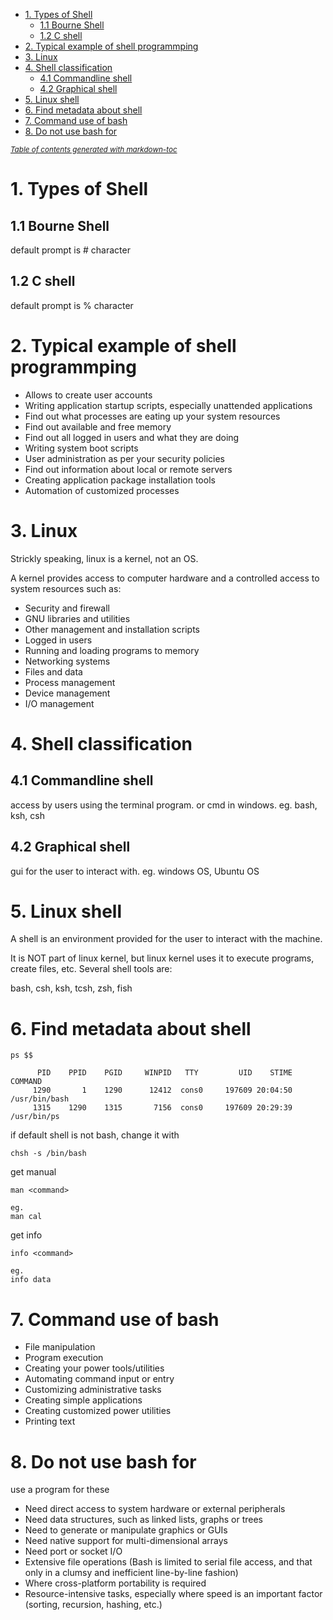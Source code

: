- [1. Types of Shell](#1-types-of-shell)
  - [1.1 Bourne Shell](#11-bourne-shell)
  - [1.2 C shell](#12-c-shell)
- [2. Typical example of shell programmping](#2-typical-example-of-shell-programmping)
- [3. Linux](#3-linux)
- [4. Shell classification](#4-shell-classification)
  - [4.1 Commandline shell](#41-commandline-shell)
  - [4.2 Graphical shell](#42-graphical-shell)
- [5. Linux shell](#5-linux-shell)
- [6. Find metadata about shell](#6-find-metadata-about-shell)
- [7. Command use of bash](#7-command-use-of-bash)
- [8. Do not use bash for](#8-do-not-use-bash-for)

<small><i><a href='http://ecotrust-canada.github.io/markdown-toc/'>Table of contents generated with markdown-toc</a></i></small>


# 1. Types of Shell
## 1.1 Bourne Shell
default prompt is # character
## 1.2 C shell
default prompt is % character

# 2. Typical example of shell programmping
* Allows to create user accounts
* Writing application startup scripts, especially unattended applications
* Find out what processes are eating up your system resources
* Find out available and free memory
* Find out all logged in users and what they are doing
* Writing system boot scripts
* User administration as per your security policies
* Find out information about local or remote servers
* Creating application package installation tools
* Automation of customized processes

# 3. Linux 
Strickly speaking, linux is a kernel, not an OS.

A kernel provides access to computer hardware and a controlled access to system resources such as:

* Security and firewall
* GNU libraries and utilities
* Other management and installation scripts
* Logged in users
* Running and loading programs to memory
* Networking systems
* Files and data
* Process management
* Device management
* I/O management

# 4. Shell classification
## 4.1 Commandline shell
access by users using the terminal program. or cmd in windows.
eg. bash, ksh, csh
## 4.2 Graphical shell
gui for the user to interact with. 
eg. windows OS, Ubuntu OS


# 5. Linux shell
A shell is an environment provided for the user to interact with the machine.

It is NOT part of linux kernel, but linux kernel uses it to execute programs, create files, etc. Several shell tools are:

bash, csh, ksh, tcsh, zsh, fish


# 6. Find metadata about shell
```
ps $$

      PID    PPID    PGID     WINPID   TTY         UID    STIME COMMAND
     1290       1    1290      12412  cons0     197609 20:04:50 /usr/bin/bash
     1315    1290    1315       7156  cons0     197609 20:29:39 /usr/bin/ps
```

if default shell is not bash, change it with
```
chsh -s /bin/bash
```

get manual
```
man <command>

eg.
man cal
```
get info 
```
info <command>

eg. 
info data
```

# 7. Command use of bash
* File manipulation
* Program execution
* Creating your power tools/utilities
* Automating command input or entry
* Customizing administrative tasks
* Creating simple applications
* Creating customized power utilities
* Printing text

# 8. Do not use bash for
use a program for these
* Need direct access to system hardware or external peripherals
* Need data structures, such as linked lists, graphs or trees
* Need to generate or manipulate graphics or GUIs
* Need native support for multi-dimensional arrays
* Need port or socket I/O
* Extensive file operations (Bash is limited to serial file access, and that only in a clumsy and inefficient line-by-line fashion)
* Where cross-platform portability is required
* Resource-intensive tasks, especially where speed is an important factor (sorting, recursion, hashing, etc.)


